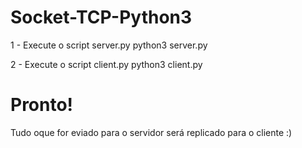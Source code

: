 # Socket-TCP-Python3

1 - Execute o script server.py
python3 server.py

2 - Execute o script client.py
python3 client.py

# Pronto!

Tudo oque for eviado para o servidor será replicado para o cliente :)
